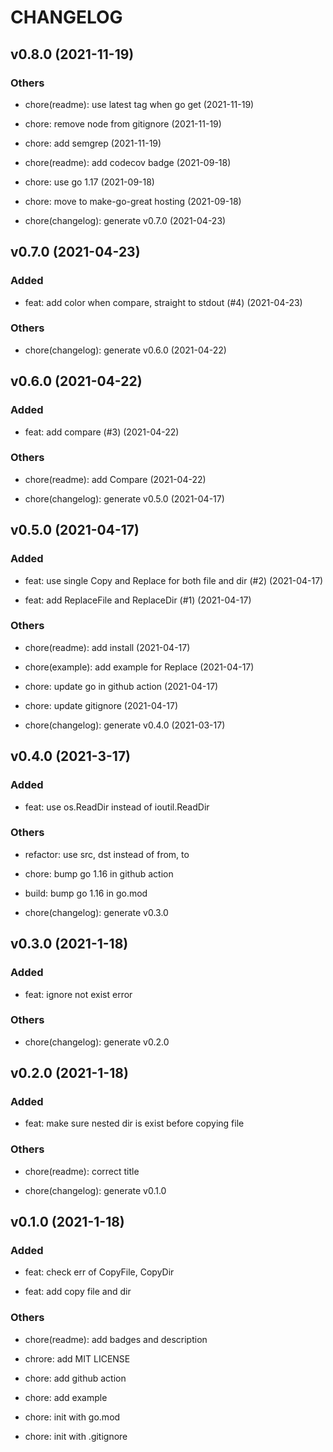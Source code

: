 # CHANGELOG

## v0.8.0 (2021-11-19)

### Others

- chore(readme): use latest tag when go get (2021-11-19)

- chore: remove node from gitignore (2021-11-19)

- chore: add semgrep (2021-11-19)

- chore(readme): add codecov badge (2021-09-18)

- chore: use go 1.17 (2021-09-18)

- chore: move to make-go-great hosting (2021-09-18)

- chore(changelog): generate v0.7.0 (2021-04-23)

## v0.7.0 (2021-04-23)

### Added

- feat: add color when compare, straight to stdout (#4) (2021-04-23)

### Others

- chore(changelog): generate v0.6.0 (2021-04-22)

## v0.6.0 (2021-04-22)

### Added

- feat: add compare (#3) (2021-04-22)

### Others

- chore(readme): add Compare (2021-04-22)

- chore(changelog): generate v0.5.0 (2021-04-17)

## v0.5.0 (2021-04-17)

### Added

- feat: use single Copy and Replace for both file and dir (#2) (2021-04-17)

- feat: add ReplaceFile and ReplaceDir (#1) (2021-04-17)

### Others

- chore(readme): add install (2021-04-17)

- chore(example): add example for Replace (2021-04-17)

- chore: update go in github action (2021-04-17)

- chore: update gitignore (2021-04-17)

- chore(changelog): generate v0.4.0 (2021-03-17)

## v0.4.0 (2021-3-17)

### Added

- feat: use os.ReadDir instead of ioutil.ReadDir

### Others

- refactor: use src, dst instead of from, to

- chore: bump go 1.16 in github action

- build: bump go 1.16 in go.mod

- chore(changelog): generate v0.3.0

## v0.3.0 (2021-1-18)

### Added

- feat: ignore not exist error

### Others

- chore(changelog): generate v0.2.0

## v0.2.0 (2021-1-18)

### Added

- feat: make sure nested dir is exist before copying file

### Others

- chore(readme): correct title

- chore(changelog): generate v0.1.0

## v0.1.0 (2021-1-18)

### Added

- feat: check err of CopyFile, CopyDir

- feat: add copy file and dir

### Others

- chore(readme): add badges and description

- chrore: add MIT LICENSE

- chore: add github action

- chore: add example

- chore: init with go.mod

- chore: init with .gitignore
